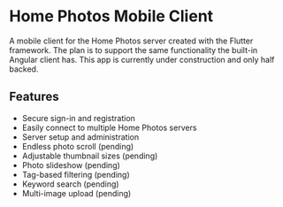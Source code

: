 # Home Photos Mobile Client

A mobile client for the Home Photos server created with the Flutter framework. The plan is to support the same functionality the built-in Angular client has. This app is currently under construction and only half backed.

## Features
* Secure sign-in and registration
* Easily connect to multiple Home Photos servers
* Server setup and administration
* Endless photo scroll (pending)
* Adjustable thumbnail sizes (pending)
* Photo slideshow (pending)
* Tag-based filtering (pending) 
* Keyword search (pending)
* Multi-image upload (pending)
